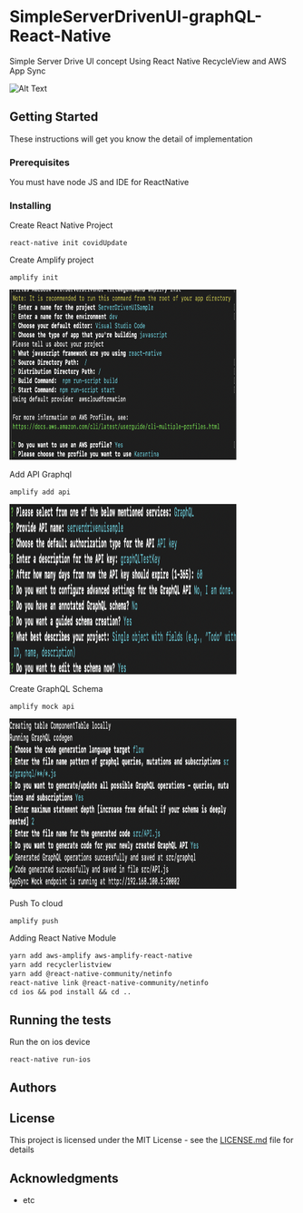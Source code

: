 # SimpleServerDrivenUI-graphQL-React-Native

Simple Server Drive UI concept Using React Native RecycleView and AWS App Sync

![Alt Text](https://github.com/tirtavium/SimpleServerDrivenUI-graphQL-React-Native/blob/master/server_driven_ui_sample.gif)


## Getting Started

These instructions will get you know the detail of implementation

### Prerequisites

You must have node JS and IDE for ReactNative



### Installing

Create React Native Project

```
react-native init covidUpdate
```

Create Amplify project

```
amplify init
```

<img src="https://github.com/tirtavium/SimpleServerDrivenUI-graphQL-React-Native/blob/master/amplify%20init%20pic.png" alt="addapi" width="400" height="300"/>

Add API Graphql
```
amplify add api
```
<img src="https://github.com/tirtavium/SimpleServerDrivenUI-graphQL-React-Native/blob/master/add%20api%20pic.png" alt="addapi" width="400" height="300"/>

Create GraphQL Schema
```
amplify mock api
```
<img src="https://github.com/tirtavium/SimpleServerDrivenUI-graphQL-React-Native/blob/master/mock%20api.png" alt="mockapi" width="400" height="300"/>

Push To cloud
```
amplify push
```

Adding React Native Module
```
yarn add aws-amplify aws-amplify-react-native
yarn add recyclerlistview
yarn add @react-native-community/netinfo
react-native link @react-native-community/netinfo
cd ios && pod install && cd ..
```

## Running the tests

Run the on ios device
```
react-native run-ios
```
## Authors

## License

This project is licensed under the MIT License - see the [LICENSE.md](LICENSE.md) file for details

## Acknowledgments

* etc